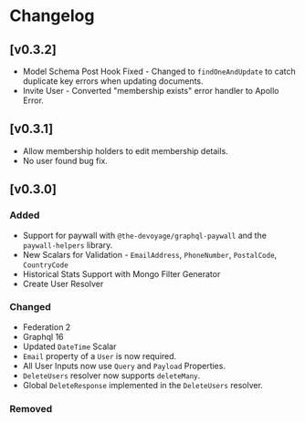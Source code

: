 # Changelog

## [v0.3.2]
- Model Schema Post Hook Fixed - Changed to `findOneAndUpdate` to catch duplicate key errors when updating documents.
- Invite User - Converted "membership exists" error handler to Apollo Error.

## [v0.3.1]
- Allow membership holders to edit membership details.
- No user found bug fix. 

## [v0.3.0]

### Added
- Support for paywall with `@the-devoyage/graphql-paywall` and the `paywall-helpers` library.
- New Scalars for Validation - `EmailAddress`, `PhoneNumber`, `PostalCode`, `CountryCode`
- Historical Stats Support with Mongo Filter Generator
- Create User Resolver

### Changed
- Federation 2
- Graphql 16
- Updated `DateTime` Scalar
- `Email` property of a `User` is now required.
-  All User Inputs now use `Query` and `Payload` Properties.
- `DeleteUsers` resolver now supports `deleteMany`.
- Global `DeleteResponse` implemented in the `DeleteUsers` resolver.

### Removed


